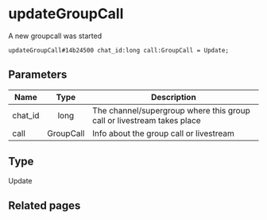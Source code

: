 # updateGroupCall
A new groupcall was started

```
updateGroupCall#14b24500 chat_id:long call:GroupCall = Update;
```

## Parameters
| Name | Type | Description |
| ---- | :----: | ----------- |
| chat_id | long | The channel/supergroup where this group call or livestream takes place |
| call | GroupCall | Info about the group call or livestream |


## Type
Update

## Related pages
